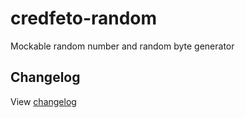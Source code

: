 # credfeto-random

Mockable random number and random byte generator

## Changelog

View [changelog](CHANGELOG.md)
